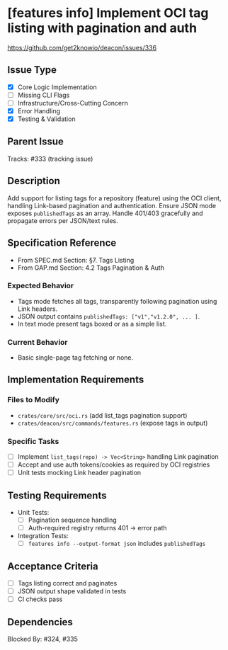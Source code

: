 # [features info] Implement OCI tag listing with pagination and auth

https://github.com/get2knowio/deacon/issues/336

## Issue Type
- [x] Core Logic Implementation
- [ ] Missing CLI Flags
- [ ] Infrastructure/Cross-Cutting Concern
- [x] Error Handling
- [x] Testing & Validation

## Parent Issue
Tracks: #333 (tracking issue)

## Description
Add support for listing tags for a repository (feature) using the OCI client, handling Link-based pagination and authentication. Ensure JSON mode exposes `publishedTags` as an array. Handle 401/403 gracefully and propagate errors per JSON/text rules.

## Specification Reference
- From SPEC.md Section: §7. Tags Listing
- From GAP.md Section: 4.2 Tags Pagination & Auth

### Expected Behavior
- Tags mode fetches all tags, transparently following pagination using Link headers.
- JSON output contains `publishedTags: ["v1","v1.2.0", ... ]`.
- In text mode present tags boxed or as a simple list.

### Current Behavior
- Basic single-page tag fetching or none.

## Implementation Requirements

### Files to Modify
- `crates/core/src/oci.rs` (add list_tags pagination support)
- `crates/deacon/src/commands/features.rs` (expose tags in output)

### Specific Tasks
- [ ] Implement `list_tags(repo) -> Vec<String>` handling Link pagination
- [ ] Accept and use auth tokens/cookies as required by OCI registries
- [ ] Unit tests mocking Link header pagination

## Testing Requirements
- Unit Tests:
  - [ ] Pagination sequence handling
  - [ ] Auth-required registry returns 401 -> error path
- Integration Tests:
  - [ ] `features info --output-format json` includes `publishedTags`

## Acceptance Criteria
- [ ] Tags listing correct and paginates
- [ ] JSON output shape validated in tests
- [ ] CI checks pass

## Dependencies
Blocked By: #324, #335
